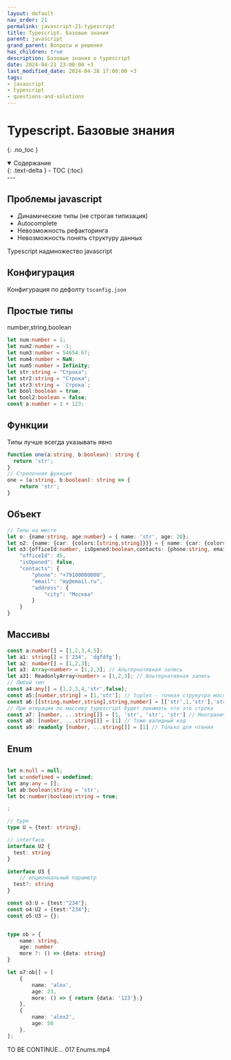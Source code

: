 ```yaml
---
layout: default
nav_order: 21
permalink: javascript-21-typescript
title: Typescript. Базовые знания
parent: javascript
grand_parent: Вопросы и решения
has_children: true
description: Базовые знания о typescript
date: 2024-04-21 23:00:00 +3
last_modified_date: 2024-04-28 17:00:00 +3
tags:
- javascript
- typescript
- questions-and-solutions
---
```


# Typescript. Базовые знания
{: .no_toc }

<details open markdown="block">
  <summary>
    Содержание
  </summary>
  {: .text-delta }
- TOC
{:toc}
</details>
---

## Проблемы javascript

- Динамические типы (не строгая типизация)
- Autocomplete
- Невозможность рефакторинга
- Невозможность понять структуру данных

Typescript надмножество javascript

## Конфигурация

Конфигурация по дефолту `tsconfig.json`

## Простые типы

number,string,boolean

````typescript
let num:number = 1;
let num2:number = -1;
let num3:number = 54654.67;
let num4:number = NaN;
let num5:number = Infinity;
let str:string = "Строка";
let str2:string = "Строка";
let str3:string = `Строка`;
let bool:boolean = true;
let bool2:boolean = false;
const a:number = 1 + 123;
````

## Функции

Типы лучше всегда указывать явно

````typescript
function one(a:string, b:boolean): string {
  return 'str';
}
// Стрелочная функция
one = (a:string, b:boolean): string => {
    return 'str';
}
````

## Объект

````typescript
// Типы на месте
let o: {name:string, age:number} = { name: 'str', age: 20};
let o2: {name: {car: {colors:[string,string]}}} = { name: {car: {colors: ['blue','red']}}}
let o3:{officeId:number, isOpened:boolean,contacts: {phone:string, email: string,address:{city:string}}} = {
    "officeId": 45,
    "isOpened": false,
    "contacts": {
        "phone": "+79100000000",
        "email": "my@email.ru",
        "address": {
            "city": "Москва"
        }
    }
}
```` 

## Массивы

````typescript
const a:number[] = [1,2,3,4,5];
let a1: string[] = ['234', 'dgfdfg'];
let a2: number[] = [1,2,3];
let a3: Array<number> = [1,2,3]; // Альтернативная запись
let a31: ReadonlyArray<number> = [1,2,3]; // Альтернативная запись
// Любой тип
const a4:any[] = [1,2,3,4,'str',false];
const a5:[number,string] = [1,'str']; // tuples - точная струкутра массива
const a6:[[string,number,string],string,number] = [['str',1,'str'],'str',1];
// При итерации по массиву typescript будет понимать что это строка
const a7: [number, ...string[]] = [1, 'str', 'str', 'str'] // Неограниченное число строк
const a8: [number, ...string[]] = [1] // Тоже валидный код
const a9: readonly [number, ...string[]] = [1] // Только для чтения
````
 
## Enum 


````typescript

let n:null = null;
let u:undefined = undefined;
let any:any = [];
let ab:boolean|string = 'str';
let bc:number|boolean|string = true;

;

// type
type U = {test: string};

// interface
interface U2 {
  test: string
}

interface U3 {
    // опционнальный параметр
  test?: string
}

const o3:U = {test:"234"};
const o4:U2 = {test:"234"};
const o5:U3 = {};


type ob = {
    name: string,
    age: number
    more ?: () => {data: string}
}

let o7:ob[] = [
    {
        name: 'alex',
        age: 23,
        more: () => { return {data: '123'};}
    },
    {
        name: 'alex2',
        age: 50
    },
];
````

TO BE CONTINUE... 017 Enums.mp4